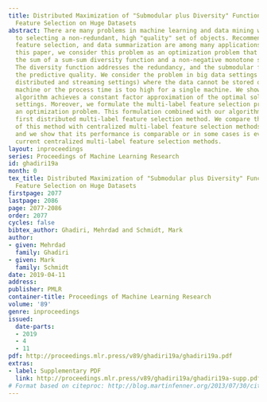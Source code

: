 ```yaml
---
title: Distributed Maximization of "Submodular plus Diversity" Functions for Multi-label
  Feature Selection on Huge Datasets
abstract: There are many problems in machine learning and data mining which are equivalent
  to selecting a non-redundant, high "quality" set of objects. Recommender systems,
  feature selection, and data summarization are among many applications of this. In
  this paper, we consider this problem as an optimization problem that seeks to maximize
  the sum of a sum-sum diversity function and a non-negative monotone submodular function.
  The diversity function addresses the redundancy, and the submodular function controls
  the predictive quality. We consider the problem in big data settings (in other words,
  distributed and streaming settings) where the data cannot be stored on a single
  machine or the process time is too high for a single machine. We show that a greedy
  algorithm achieves a constant factor approximation of the optimal solution in these
  settings. Moreover, we formulate the multi-label feature selection problem as such
  an optimization problem. This formulation combined with our algorithm leads to the
  first distributed multi-label feature selection method. We compare the performance
  of this method with centralized multi-label feature selection methods in the literature,
  and we show that its performance is comparable or in some cases is even better than
  current centralized multi-label feature selection methods.
layout: inproceedings
series: Proceedings of Machine Learning Research
id: ghadiri19a
month: 0
tex_title: Distributed Maximization of "Submodular plus Diversity" Functions for Multi-label
  Feature Selection on Huge Datasets
firstpage: 2077
lastpage: 2086
page: 2077-2086
order: 2077
cycles: false
bibtex_author: Ghadiri, Mehrdad and Schmidt, Mark
author:
- given: Mehrdad
  family: Ghadiri
- given: Mark
  family: Schmidt
date: 2019-04-11
address: 
publisher: PMLR
container-title: Proceedings of Machine Learning Research
volume: '89'
genre: inproceedings
issued:
  date-parts:
  - 2019
  - 4
  - 11
pdf: http://proceedings.mlr.press/v89/ghadiri19a/ghadiri19a.pdf
extras:
- label: Supplementary PDF
  link: http://proceedings.mlr.press/v89/ghadiri19a/ghadiri19a-supp.pdf
# Format based on citeproc: http://blog.martinfenner.org/2013/07/30/citeproc-yaml-for-bibliographies/
---
```

